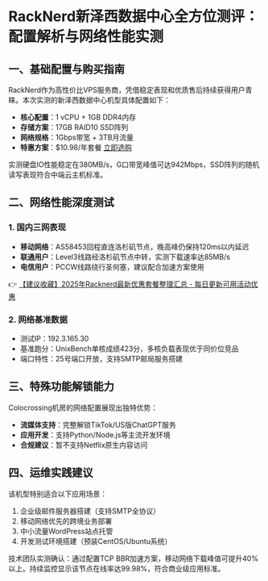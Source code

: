 # RackNerd新泽西数据中心全方位测评：配置解析与网络性能实测

## 一、基础配置与购买指南
RackNerd作为高性价比VPS服务商，凭借稳定表现和优质售后持续获得用户青睐。本次实测的新泽西数据中心机型具体配置如下：
- **核心配置**：1 vCPU + 1GB DDR4内存
- **存储方案**：17GB RAID10 SSD阵列
- **网络规格**：1Gbps带宽 + 3TB月流量
- **特惠方案**：$10.98/年套餐 [立即选购](https://bit.ly/Rack_Nerd)

实测硬盘IO性能稳定在380MB/s，G口带宽峰值可达942Mbps，SSD阵列的随机读写表现符合中端云主机标准。

## 二、网络性能深度测试
### 1. 国内三网表现
- **移动网络**：AS58453回程直连洛杉矶节点，晚高峰仍保持120ms以内延迟
- **联通用户**：Level3线路经洛杉矶节点中转，实测下载速率达85MB/s
- **电信用户**：PCCW线路绕行圣何塞，建议配合加速方案使用

👉 [【建议收藏】2025年Racknerd最新优惠套餐整理汇总 - 每日更新可用活动优惠](https://bit.ly/Rack_Nerd)

### 2. 网络基准数据
- 测试IP：192.3.165.30
- 基准跑分：UnixBench单核成绩423分，多核负载表现优于同价位竞品
- 端口特性：25号端口开放，支持SMTP邮局服务搭建

## 三、特殊功能解锁能力
Colocrossing机房的网络配置展现出独特优势：
- **流媒体支持**：完整解锁TikTok/US版ChatGPT服务
- **应用开发**：支持Python/Node.js等主流开发环境
- **合规建议**：暂不支持Netflix原生内容访问

## 四、运维实践建议
该机型特别适合以下应用场景：
1. 企业级邮件服务器搭建（支持SMTP全协议）
2. 移动网络优先的跨境业务部署
3. 中小流量WordPress站点托管
4. 开发测试环境搭建（预装CentOS/Ubuntu系统）

技术团队实测确认：通过配置TCP BBR加速方案，移动网络下载峰值可提升40%以上。持续监控显示该节点在线率达99.98%，符合商业级应用标准。